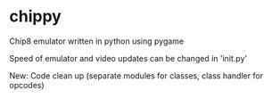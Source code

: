 # chippy
Chip8 emulator written in python using pygame


Speed of emulator and video updates can be changed in 'init.py'

New:
Code clean up (separate modules for classes, class handler for opcodes)

